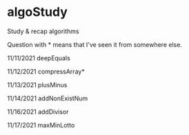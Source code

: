 # algoStudy

Study & recap algorithms

Question with * means that I've seen it from somewhere else.

11/11/2021 deepEquals


11/12/2021 compressArray*


11/13/2021 plusMinus


11/14/2021 addNonExistNum


11/16/2021 addDivisor


11/17/2021 maxMinLotto
